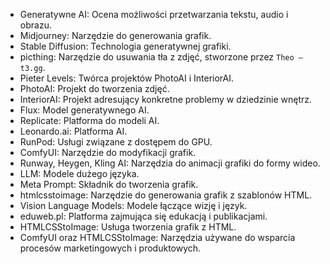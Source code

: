 - Generatywne AI: Ocena możliwości przetwarzania tekstu, audio i obrazu.
- Midjourney: Narzędzie do generowania grafik.
- Stable Diffusion: Technologia generatywnej grafiki.
- picthing: Narzędzie do usuwania tła z zdjęć, stworzone przez `Theo — t3.gg`.
- Pieter Levels: Twórca projektów PhotoAI i InteriorAI.
- PhotoAI: Projekt do tworzenia zdjęć.
- InteriorAI: Projekt adresujący konkretne problemy w dziedzinie wnętrz.
- Flux: Model generatywnego AI.
- Replicate: Platforma do modeli AI.
- Leonardo.ai: Platforma AI.
- RunPod: Usługi związane z dostępem do GPU.
- ComfyUI: Narzędzie do modyfikacji grafik.
- Runway, Heygen, Kling AI: Narzędzia do animacji grafiki do formy wideo.
- LLM: Modele dużego języka.
- Meta Prompt: Składnik do tworzenia grafik.
- htmlcsstoimage: Narzędzie do generowania grafik z szablonów HTML.
- Vision Language Models: Modele łączące wizję i język.
- eduweb.pl: Platforma zajmująca się edukacją i publikacjami.
- HTMLCSStoImage: Usługa tworzenia grafik z HTML.
- ComfyUI oraz HTMLCSStoImage: Narzędzia używane do wsparcia procesów marketingowych i produktowych.